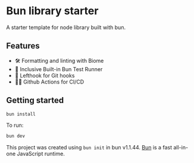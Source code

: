 # Bun library starter

A starter template for node library built with bun.

## Features
- 🛠️ Formatting and linting with Biome
- 🧪 Inclusive Built-in Bun Test Runner
- 👊 Lefthook for Git hooks
- 🏃‍➡️ Github Actions for CI/CD


## Getting started
```bash
bun install
```

To run:

```bash
bun dev
```

This project was created using `bun init` in bun v1.1.44. [Bun](https://bun.sh) is a fast all-in-one JavaScript runtime.
